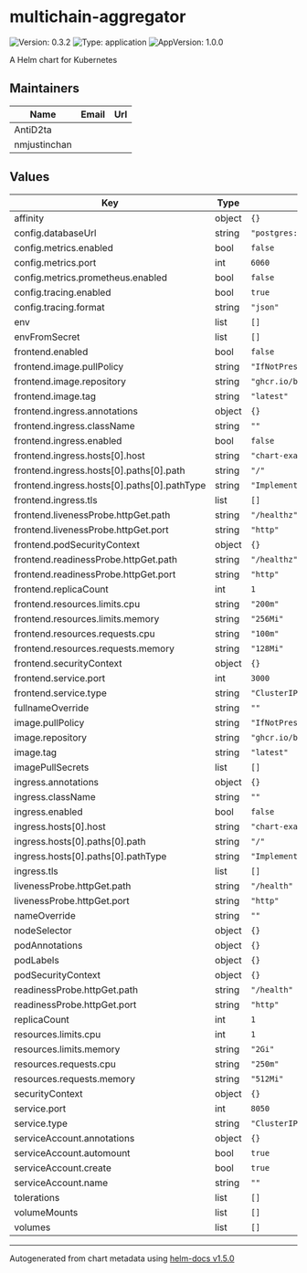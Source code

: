 # multichain-aggregator

![Version: 0.3.2](https://img.shields.io/badge/Version-0.3.2-informational?style=flat-square) ![Type: application](https://img.shields.io/badge/Type-application-informational?style=flat-square) ![AppVersion: 1.0.0](https://img.shields.io/badge/AppVersion-1.0.0-informational?style=flat-square)

A Helm chart for Kubernetes

## Maintainers

| Name | Email | Url |
| ---- | ------ | --- |
| AntiD2ta |  |  |
| nmjustinchan |  |  |

## Values

| Key | Type | Default | Description |
|-----|------|---------|-------------|
| affinity | object | `{}` |  |
| config.databaseUrl | string | `"postgres://user:password@hostname/database_name"` |  |
| config.metrics.enabled | bool | `false` |  |
| config.metrics.port | int | `6060` |  |
| config.metrics.prometheus.enabled | bool | `false` |  |
| config.tracing.enabled | bool | `true` |  |
| config.tracing.format | string | `"json"` |  |
| env | list | `[]` |  |
| envFromSecret | list | `[]` |  |
| frontend.enabled | bool | `false` |  |
| frontend.image.pullPolicy | string | `"IfNotPresent"` |  |
| frontend.image.repository | string | `"ghcr.io/blockscout/multichain-search-frontend"` |  |
| frontend.image.tag | string | `"latest"` |  |
| frontend.ingress.annotations | object | `{}` |  |
| frontend.ingress.className | string | `""` |  |
| frontend.ingress.enabled | bool | `false` |  |
| frontend.ingress.hosts[0].host | string | `"chart-example.local"` |  |
| frontend.ingress.hosts[0].paths[0].path | string | `"/"` |  |
| frontend.ingress.hosts[0].paths[0].pathType | string | `"ImplementationSpecific"` |  |
| frontend.ingress.tls | list | `[]` |  |
| frontend.livenessProbe.httpGet.path | string | `"/healthz"` |  |
| frontend.livenessProbe.httpGet.port | string | `"http"` |  |
| frontend.podSecurityContext | object | `{}` |  |
| frontend.readinessProbe.httpGet.path | string | `"/healthz"` |  |
| frontend.readinessProbe.httpGet.port | string | `"http"` |  |
| frontend.replicaCount | int | `1` |  |
| frontend.resources.limits.cpu | string | `"200m"` |  |
| frontend.resources.limits.memory | string | `"256Mi"` |  |
| frontend.resources.requests.cpu | string | `"100m"` |  |
| frontend.resources.requests.memory | string | `"128Mi"` |  |
| frontend.securityContext | object | `{}` |  |
| frontend.service.port | int | `3000` |  |
| frontend.service.type | string | `"ClusterIP"` |  |
| fullnameOverride | string | `""` |  |
| image.pullPolicy | string | `"IfNotPresent"` |  |
| image.repository | string | `"ghcr.io/blockscout/multichain-aggregator"` |  |
| image.tag | string | `"latest"` |  |
| imagePullSecrets | list | `[]` |  |
| ingress.annotations | object | `{}` |  |
| ingress.className | string | `""` |  |
| ingress.enabled | bool | `false` |  |
| ingress.hosts[0].host | string | `"chart-example.local"` |  |
| ingress.hosts[0].paths[0].path | string | `"/"` |  |
| ingress.hosts[0].paths[0].pathType | string | `"ImplementationSpecific"` |  |
| ingress.tls | list | `[]` |  |
| livenessProbe.httpGet.path | string | `"/health"` |  |
| livenessProbe.httpGet.port | string | `"http"` |  |
| nameOverride | string | `""` |  |
| nodeSelector | object | `{}` |  |
| podAnnotations | object | `{}` |  |
| podLabels | object | `{}` |  |
| podSecurityContext | object | `{}` |  |
| readinessProbe.httpGet.path | string | `"/health"` |  |
| readinessProbe.httpGet.port | string | `"http"` |  |
| replicaCount | int | `1` |  |
| resources.limits.cpu | int | `1` |  |
| resources.limits.memory | string | `"2Gi"` |  |
| resources.requests.cpu | string | `"250m"` |  |
| resources.requests.memory | string | `"512Mi"` |  |
| securityContext | object | `{}` |  |
| service.port | int | `8050` |  |
| service.type | string | `"ClusterIP"` |  |
| serviceAccount.annotations | object | `{}` |  |
| serviceAccount.automount | bool | `true` |  |
| serviceAccount.create | bool | `true` |  |
| serviceAccount.name | string | `""` |  |
| tolerations | list | `[]` |  |
| volumeMounts | list | `[]` |  |
| volumes | list | `[]` |  |

----------------------------------------------
Autogenerated from chart metadata using [helm-docs v1.5.0](https://github.com/norwoodj/helm-docs/releases/v1.5.0)
